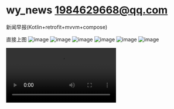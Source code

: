# wy_news 1984629668@qq.com
新闻早报(Kotlin+retrofit+mvvm+compose)

直接上图
![image](https://github.com/gyadministrator/wy_news/blob/master/introduce/introduce_one.png)
![image](https://github.com/gyadministrator/wy_news/blob/master/introduce/introduce_two.png)
![image](https://github.com/gyadministrator/wy_news/blob/master/introduce/introduce_three.png)
![image](https://github.com/gyadministrator/wy_news/blob/master/introduce/introduce_four.png)
![image](https://github.com/gyadministrator/wy_news/blob/master/introduce/introduce_five.png)
![image](https://github.com/gyadministrator/wy_news/blob/master/introduce/introduce_six.png)

![video](https://github.com/gyadministrator/wy_news/blob/master/introduce/wy_news_introduce.mp4)
